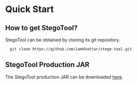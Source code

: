 # Quick Start

## How to get StegoTool?

StegoTool can be obtained by cloning its git repository.

```bash
  git clone https://github.com/iamkhattar/stego-tool.git
```

## StegoTool Production JAR

The StegoTool production JAR can be downloaded [here](https://github.com/iamkhattar/stego-tool/blob/master/prod/stego-tool.jar).